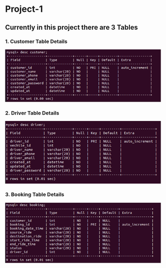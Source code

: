 # Project-1

## Currently in this project there are 3 Tables
### 1. Customer Table Details

![](DB_Image/Table1_Customer.png)

### 2. Driver Table Details

![](DB_Image/Table2_Driver.png)

### 3. Booking Table Details

![](DB_Image/Table3_booking.png)
